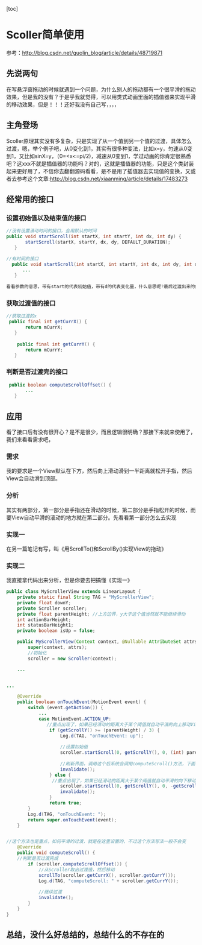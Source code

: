 [toc]
 # Scoller简单使用
 参考：http://blog.csdn.net/guolin_blog/article/details/48719871
 ## 先说两句
 在写悬浮窗拖动的时候就遇到一个问题，为什么别人的拖动都有一个很平滑的拖动效果，但是我的没有？于是乎我就觉得，可以用类式动画里面的插值器来实现平滑的移动效果，但是！！！还好我没有自己写，，，，
 ## 主角登场
 Scoller原理其实没有多复杂，只是实现了从一个值到另一个值的过渡，具体怎么过渡，嗯，举个例子吧，从0变化到1，其实有很多种变法，比如x=y，匀速从0变到1，又比如sinX=y，（0=<x<=pi/2)，减速从0变到1，学过动画的你肯定很熟悉吧？这xxx不就是插值器的功能吗？对的，这就是插值器的功能，只是这个类封装起来更好用了，不信你去翻翻源码看看，是不是用了插值器去实现值的变换，又或者去参考这个文章:http://blog.csdn.net/xiaanming/article/details/17483273
 ## 经常用的接口
 ### 设置初始值以及结束值的接口
 ~~~java
 //没有设置滑动时间的接口，会用默认的时间
 public void startScroll(int startX, int startY, int dx, int dy) {
        startScroll(startX, startY, dx, dy, DEFAULT_DURATION);
    }
 
 //有时间的接口
   public void startScroll(int startX, int startY, int dx, int dy, int duration) {
       ...
    }
    
看看参数的意思，带有start的代表初始值，带有d的代表变化量，什么意思呢?最后过渡出来的结果是start+d，就是一个数学公式。end-start=d；d代表变化量
 ~~~
 
 ### 获取过渡值的接口
 ~~~java
 //获取过渡的x
  public final int getCurrX() {
        return mCurrX;
    }
    
     public final int getCurrY() {
        return mCurrY;
    }
 ~~~
 
 ### 判断是否过渡完的接口
 ~~~java
  public boolean computeScrollOffset() {
        ...
    }
~~~

## 应用
看了接口后有没有很开心？是不是很少，而且逻辑很明确？那接下来就来使用了，我们来看看需求吧，
### 需求
我的要求是一个View默认在下方，然后向上滑动滑到一半距离就松开手指，然后View会自动滑到顶部。
### 分析
其实有两部分，第一部分是手指还在滑动的时候，第二部分是手指松开的时候，而要View自动平滑的滚动的地方就在第二部分。先看看第一部分怎么去实现
### 实现一
在另一篇笔记有写，叫《用ScrollTo()和ScrollBy()实现View的拖动》
### 实现二
我直接拿代码出来分析，但是你要去把搞懂《实现一》
~~~java
public class MyScrollerView extends LinearLayout {
    private static final String TAG = "MyScrollerView";
    private float downY;
    private Scroller scroller;
    private float parentHeight; //上方边界，y大于这个值当然就不能继续滑动
    int actionBarHeight;
    int statusBarHeight1;
    private boolean isUp = false;

    public MyScrollerView(Context context, @Nullable AttributeSet attrs) {
        super(context, attrs);
        //初始化
        scroller = new Scroller(context);

    ...


...

    @Override
    public boolean onTouchEvent(MotionEvent event) {
        switch (event.getAction()) {
            ...
            case MotionEvent.ACTION_UP:
               //重点出现了，如果已经滑动的距离大于某个阈值就自动平滑的向上移动View，这里取的是父布局高度的3分之一
                if (getScrollY() >= (parentHeight) / 3) {
                    Log.d(TAG, "onTouchEvent: up");
                    
                    //设置初始值
                    scroller.startScroll(0, getScrollY(), 0, (int) parentHeight - getScrollY(), 500);
                    
                    //刷新界面，调用这个后系统会调用computeScroll()方法，下面会讲
                    invalidate();
                } else {
                 //重点出现了，如果已经滑动的距离大于某个阈值就自动平滑的向下移动View，这里取的是父布局高度的3分之一
                    scroller.startScroll(0, getScrollY(), 0, -getScrollY(), 500);
                    invalidate();
                }
                return true;
        }
        Log.d(TAG, "onTouchEvent: ");
        return super.onTouchEvent(event);
    }


//这个方法也是重点，如何平滑的过渡，就是在这里设置的，不过这个方法写法一般不会变
    @Override
    public void computeScroll() {
    //判断是否过渡完成
        if (scroller.computeScrollOffset()) {
            //从Scroller取出过渡值，然后移动
            scrollTo(scroller.getCurrX(), scroller.getCurrY());
            Log.d(TAG, "computeScroll: " + scroller.getCurrY());
            
            //继续过渡
            invalidate(); 
        }
    }
}
~~~

## 总结，没什么好总结的，总结什么的不存在的